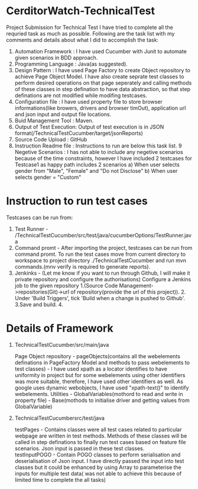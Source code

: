 # CerditorWatch-TechnicalTest
Project Submission for Technical Test
I have tried to complete all the requried task as much as possible.
Following are the task list with my comments and details about what I did to accomplish the task:

1. Automation Framework    : I have used Cucumber with Junit to automate given scenarios in BDD approach.
2. Programming Language    : Java(as suggested).
3. Design Pattern          : I have used Page Factory to create Object repository to achieve Page Object Model. I have also create seprate test classes to perform desired                                    operations on that page seperately and calling methods of these classes in step defination to have data abstraction, so that step definations are                                not modified while modifing testcases.  
4. Configuration file      : I have used property file to store browser informations(like browers, drivers and browser timOut), application url and json input and output file                                locations. 
5. Buid Management Tool    : Maven.
6. Output of Test Execution: Output of test execution is in JSON format(/TechnicalTestCucumber/target/jsonReports)
7. Source Code Upload      : GitHub
8. Instruction Readme file : Instructions to run are below this task list. 
9 Negetive Scenarios       : I has not able to include any negetive scenarios because of the time constraints, however I have included 2 testcases for Testcase1 as happy path                                includes 2 scenarios
                             a) When user selects gender from "Male", "Female" and "Do not Disclose"
                             b) When user selects gender = "Custom"
                             
                          
# Instruction to run test cases

Testcases can be run from:
1. Test Runner   - /TechnicalTestCucumber/src/test/java/cucumberOptions/TestRunner.java
2. Command promt - After importing the project, testcases can be run from command promt. To run the test cases move from current directory to workspace to project                                directory ./TechnicalTestCucumber and run mvn commands.(mnv verify is required to generate reports).
3. Jenkinks      - (Let me know if you want to run through Github, I will make it private repository and configure the authorisations) Configure a Jenkins job to the given                      repository
                   1.(Source Code Management->repositories(Git)->url of repository(provide the url of this project)).
                   2. Under 'Build Triggers', tick 'Build when a change is pushed to Github'.
                   3.Save and build.
                   4.

# Details of Framework

1. TechnicalTestCucumber/src/main/java

    Page Object repository - pageObjects(contains all the webelements definations in PageFactory Model and methods to pass webelements to test classes)
                           - I have used xpath as a locator identifies to have uniformity in project but for some webelements using other identifiers was more suitable,                                      therefore, I have used other identifiers as well. As google uses dynamic webobjects, I have used "xpath-text()" to identify webelements.
    Utilities              - GlobalVariables(mothord to read and write in property file)
                           - Base(mothods to initialise driver and getting values from GlobalVariable)
                           
2. TechnicalTestCucumbersrc/test/java

    testPages              - Contains classes were all test cases related to particular webpage are written in test methods. Methods of these classes will be called in step                                definations to finally run test cases based on feature file scenarios. Json input is passed in these test classes.  
    testInputPOGO          - Contain POGO classes to perform serialisation and deserialisation of Json input. I have directly passed the input into test classes but it could                              be enhanced by using Array<List> to parameterise the inputs for multiple test data( was not able to achieve this because of limited time to                                    complete the all tasks)

